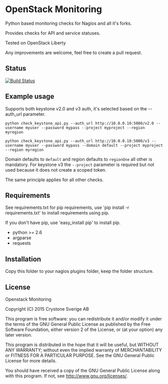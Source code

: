 # OpenStack Monitoring
Python based monitoring checks for Nagios and all it's forks.

Provides checks for API and service statuses.

Tested on OpenStack Liberty

Any improvements are welcome, feel free to create a pull request.

## Status
[![Build Status](https://travis-ci.org/crystone/openstack-monitoring.svg?branch=master)](https://travis-ci.org/crystone/openstack-monitoring)

## Example usage

Supports both keystone v2.0 and v3 auth, it's selected based on the --auth_url parameter.

`python check_keystone_api.py --auth_url http://10.0.0.10:5000/v2.0 --username myuser --password mypass --project myproject --region myregion`

`python check_keystone_api.py --auth_url http://10.0.0.10:5000/v3 --username myuser --password mypass --domain default --project myproject --region myregion`

Domain defaults to `default` and region defaults to `regionOne` all other is mandatory. For keystone v3 the `--project` parameter is required but not used because it does not create a scoped token.

The same principle applies for all other checks.

## Requirements
See requirements.txt for pip requirements, use 'pip install -r requirements.txt' to install requirements using pip.

If you don't have pip, use 'easy_install pip' to install pip.

* python >= 2.6
* argparse
* requests

## Installation
Copy this folder to your nagios plugins folder, keep the folder structure.

## License
Openstack Monitoring

Copyright (C) 2015 Crystone Sverige AB

This program is free software: you can redistribute it and/or modify
it under the terms of the GNU General Public License as published by
the Free Software Foundation, either version 2 of the License, or
(at your option) any later version.

This program is distributed in the hope that it will be useful,
but WITHOUT ANY WARRANTY; without even the implied warranty of
MERCHANTABILITY or FITNESS FOR A PARTICULAR PURPOSE.  See the
GNU General Public License for more details.

You should have received a copy of the GNU General Public License
along with this program.  If not, see <http://www.gnu.org/licenses/>.
